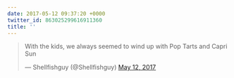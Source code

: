 ```yaml
---
date: 2017-05-12 09:37:20 +0000
twitter_id: 863025299616911360
title: ''
---
```


<blockquote class="twitter-tweet"><p lang="en" dir="ltr">With the kids, we always seemed to wind up with Pop Tarts and Capri Sun</p>&mdash; Shellfishguy (@Shellfishguy) <a href="https://twitter.com/Shellfishguy/status/863024836297330688?ref_src=twsrc%5Etfw">May 12, 2017</a></blockquote>
<script async src="https://platform.twitter.com/widgets.js" charset="utf-8"></script>
